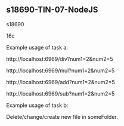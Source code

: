 ## s18690-TIN-07-NodeJS
s18690

16c

Example usage of task a:

http://localhost:6969/div?num1=2&num2=5

http://localhost:6969/mul?num1=2&num2=5

http://localhost:6969/add?num1=2&num2=5

http://localhost:6969/sub?num1=2&num2=5

Example usage of task b:

Delete/change/create new file in someFolder.
